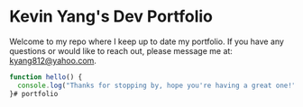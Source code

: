 # Kevin Yang's Dev Portfolio

Welcome to my repo where I keep up to date my portfolio. If you have any questions or would like to reach out, please message me at:
kyang812@yahoo.com.

```javascript
function hello() {
  console.log("Thanks for stopping by, hope you're having a great one!");
}# portfolio
